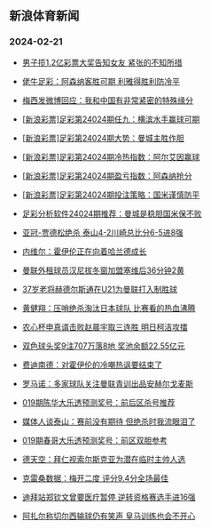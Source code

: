 ## 新浪体育新闻 
### 2024-02-21

+ [男子揽1.2亿彩票大奖告知女友 紧张的不知所措](https://sports.sina.com.cn/l/2024-02-20/doc-inairues4544980.shtml)

+ [佬牛足彩：阿森纳客胜可期 利雅得胜利防冷平](https://sports.sina.com.cn/l/2024-02-20/doc-inairynp1718523.shtml)

+ [梅西发微博回应：我和中国有非常紧密的特殊缘分](https://sports.sina.com.cn/china/2024-02-20/doc-inairues4566891.shtml)

+ [[新浪彩票]足彩第24024期任九：横滨水手赢球可期](https://sports.sina.com.cn/l/2024-02-20/doc-inairueu1323331.shtml)

+ [[新浪彩票]足彩第24024期大势：曼城主胜作胆](https://sports.sina.com.cn/l/2024-02-20/doc-inairueu1323158.shtml)

+ [[新浪彩票]足彩第24024期冷热指数：阿尔艾因赢球](https://sports.sina.com.cn/l/2024-02-20/doc-inairuen7238601.shtml)

+ [[新浪彩票]足彩第24024期盈亏指数：阿森纳抢分](https://sports.sina.com.cn/l/2024-02-20/doc-inairuer1795758.shtml)

+ [[新浪彩票]足彩第24024期投注策略：国米谨慎防平](https://sports.sina.com.cn/l/2024-02-20/doc-inairueu1323470.shtml)

+ [足彩分析软件24024期推荐：曼城是稳胆国米保不败](https://sports.sina.com.cn/l/2024-02-20/doc-inairues4546987.shtml)

+ [亚冠-贾德松绝杀 泰山4-2川崎总比分6-5进8强](https://sports.sina.com.cn/china/afccl/2024-02-20/doc-inaisrkh4171860.shtml)

+ [内维尔：霍伊伦正在向着哈兰德成长](https://sports.sina.com.cn/g/2024-02-20/doc-inaisrka6856962.shtml)

+ [曼联外租球员汉尼拔冬窗加盟塞维后36分钟2黄](https://sports.sina.com.cn/g/2024-02-20/doc-inaisrkk0923825.shtml)

+ [37岁老将赫德尔斯通在U21为曼联打入制胜球](https://sports.sina.com.cn/g/2024-02-20/doc-inaismak4268302.shtml)

+ [黄健翔：压哨绝杀淘汰日本球队 比赛看的热血沸腾](https://sports.sina.com.cn/china/afccl/2024-02-20/doc-inaisrkk0950745.shtml)

+ [农心杯申真谞击败赵晨宇取三连胜 明日柯洁攻擂](https://sports.sina.com.cn/go/2024-02-20/doc-inaisrka6853056.shtml)

+ [双色球头奖9注707万落8地 奖池余额22.55亿元](https://sports.sina.com.cn/l/2024-02-20/doc-inaiszxz1241832.shtml)

+ [费迪南德：对霍伊伦的冷嘲热讽要结束了](https://sports.sina.com.cn/g/2024-02-20/doc-inaisrkh4144323.shtml)

+ [罗马诺：多家球队关注曼联青训出品安赫尔戈麦斯](https://sports.sina.com.cn/g/2024-02-20/doc-inaisrka6856230.shtml)

+ [019期陈华大乐透预测奖号：前后区杀号推荐](https://sports.sina.com.cn/l/2024-02-20/doc-inaismak4241954.shtml)

+ [媒体人谈泰山：赛前没有期待 但绝杀时我流眼泪了](https://sports.sina.com.cn/china/afccl/2024-02-20/doc-inaisrkk0952111.shtml)

+ [019期春哥大乐透预测奖号：前区双胆参考](https://sports.sina.com.cn/l/2024-02-20/doc-inaisman1019212.shtml)

+ [德天空：拜仁视索尔斯克亚为潜在临时主帅人选](https://sports.sina.com.cn/g/2024-02-20/doc-inaismai1530685.shtml)

+ [克雷桑数据：梅开二度 评分9.4分全场最佳](https://sports.sina.com.cn/china/j/2024-02-20/doc-inaisrkh4175448.shtml)

+ [迪拜站郑钦文曾要医疗暂停 逆转资格赛选手进16强](https://sports.sina.com.cn/tennis/china/2024-02-20/doc-inaithha0611638.shtml)

+ [阿扎尔称切尔西输球仍有笑声 皇马训练也会不开心](https://sports.sina.com.cn/g/2024-02-20/doc-inaismae6954559.shtml)

